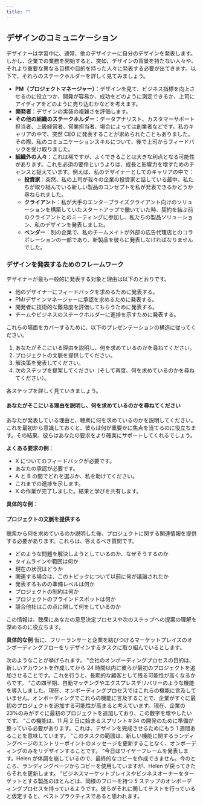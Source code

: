 ```yaml
---
title: ""
---
```

## デザインのコミュニケーション
デザイナーは学習中に、通常、他のデザイナーに自分のデザインを発表します。しかし、企業での業務を開始すると、突如、デザインの背景を持たない人々や、それより重要な異なる目標や目的を持った人々に発表する必要が出てきます。以下で、それらのステークホルダーを詳しく見てみましょう。

- **PM（プロジェクトマネージャー）**：デザインを見て、ビジネス指標を向上させるのに役立つか、開発が容易か、成功をどのように測定できるか、上司にアイディアをどのように売り込むかなどを考えます。
- **開発者**：デザインの実装の複雑さを評価します。
- **その他の組織のステークホルダー**：データアナリスト、カスタマーサポート担当者、上級経営者、営業担当者、場合によっては創業者などです。私のキャリアの中で、突然 CEO に発表することが求められたこともありました。その際、私のコミュニケーションスキルについて、後で上司からフィードバックを受け取りました。
- **組織外の人々**：これは稀ですが、よくできることは大きな利点となる可能性があります。これを必須の要件というよりは、成長と影響力を増すためのチャンスと捉えています。例えば、私のデザイナーとしてのキャリアの中で：
    - **投資家**：突然、私の上司が我々の企業の投資家と話している最中、私たちが取り組んでいる新しい製品のコンセプトを私が発表できるかどうか尋ねられました。
    - **クライアント**：私が大手のエンタープライズクライアント向けのソリューションを構築していたスタートアップで働いていた時、契約を結ぶ前のクライアントとのミーティングに参加し、私たちの製品ソリューション、私のデザインを発表しました。
    - **ベンダー**：別の企業で、私のチームメイトが外部の広告代理店とのコラボレーションの一部であり、新製品を彼らに発表しなければなりませんでした。

### デザインを発表するためのフレームワーク
デザイナーが最も一般的に発表する対象と理由は以下のとおりです。

- 他のデザイナーにフィードバックを求めるために発表する。
- PM/デザインマネージャーに承認を求めるために発表する。
- 開発者に技術的な難易度を評価してもらうために発表する。
- チームやビジネスのステークホルダーに進捗を示すために発表する。

これらの場面をカバーするために、以下のプレゼンテーションの構造に従ってください。
1. あなたがそこにいる理由を説明し、何を求めているのかを尋ねてください。
2. プロジェクトの文脈を提供してください。
3. 解決策を発表してください。
4. 次のステップを提案してください（そして再度、何を求めているのかを尋ねてください）。

各ステップを詳しく見ていきましょう。

#### あなたがそこにいる理由を説明し、何を求めているのかを尋ねてください
あなたが発表している理由と、聴衆に何を求めているのかを説明してください。これを最初から意識しておくと、彼らは何が重要かに焦点を当てるのに役立ちます。その結果、彼らはあなたの要求をより確実にサポートしてくれるでしょう。

**よくある要求の例**：
- X についてのフィードバックが必要です。
- あなたの承認が必要です。
- A と B の間でどれを選ぶか、私を助けてください。
- これまでの進捗を示します。
- X の作業が完了しました。結果と学びを共有します。

**具体的な例**：

#### プロジェクトの文脈を提供する
聴衆から何を求めているのか説明した後、プロジェクトに関する関連情報を提供する必要があります。これらは、答えるべき質問です。
- どのような問題を解決しようとしているのか、なぜそうするのか
- タイムラインや範囲は何か
- 現在の状況はどうか
- 関連する場合は、このトピックについて以前に何が議論されたか
- 発表するものの準備レベルは何か
- プロジェクトの制約は何か
- プロジェクトのブラインドスポットは何か
- 競合他社はこの点に関して何をしているのか

この情報は、聴衆にあなたの意思決定プロセスや次のステップへの提案の理解を深めるのに役立ちます。

**具体的な例**
仮に、フリーランサーと企業を結びつけるマーケットプレイスのオンボーディングフローをリデザインするタスクに取り組んでいるとします。

次のようなことが挙げられます。
"会社のオンボーディングプロセスの目的は、新しいアカウントを作成してから 24 時間以内に彼らが最初のプロジェクトを追加させることです。これを行うと、長期的な顧客として残る可能性が高くなるからです。
“この四半期、自動マッチングやエクスプレスデリバリーのような機能を導入しました。現在、オンボーディングプロセスではこれらの機能に言及していません。オンボーディングでこれらの機能に言及することで、企業がすぐに最初のプロジェクトを追加する可能性が高まると考えています。現在、企業の 23%のみがすぐに最初のプロジェクトを追加しており、この数字を増やしたいです。
“この機能は、11 月 2 日に始まるスプリント＃34 の開発のために準備が整っている必要があります。これは、デザインを完成させるためにもう 1 週間あることを意味しています。
"このタスクの範囲は、新しい機能に関するランディングページのエントリーポイントのメッセージを更新することなく、オンボーディングのみをリデザインすることです。
“今日はワイヤーフレームを発表します。Helen が体調を崩しているので、最終的なコピーを作成できません。今のところ、ランディングページからコピーを使用していますが、Helen が戻ってきたらそれを更新します。
“ビジネスマーケットプレイスやビジネスオーナーをターゲットとする製品のほとんどは、同様のフローを持つ 5 ステップのオンボーディングプロセスを持っているようです。彼らがそれに関してテストを行っていると仮定すると、ベストプラクティスであると思われます。